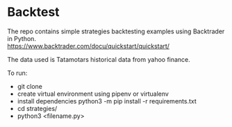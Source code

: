 # Backtest

The repo contains simple strategies backtesting examples using Backtrader in Python.  
https://www.backtrader.com/docu/quickstart/quickstart/

The data used is Tatamotars historical data from yahoo finance.  


To run:  
- git clone 
- create virtual environment using pipenv or virtualenv
- install dependencies python3 -m pip install -r requirements.txt
- cd strategies/
- python3 <filename.py>

